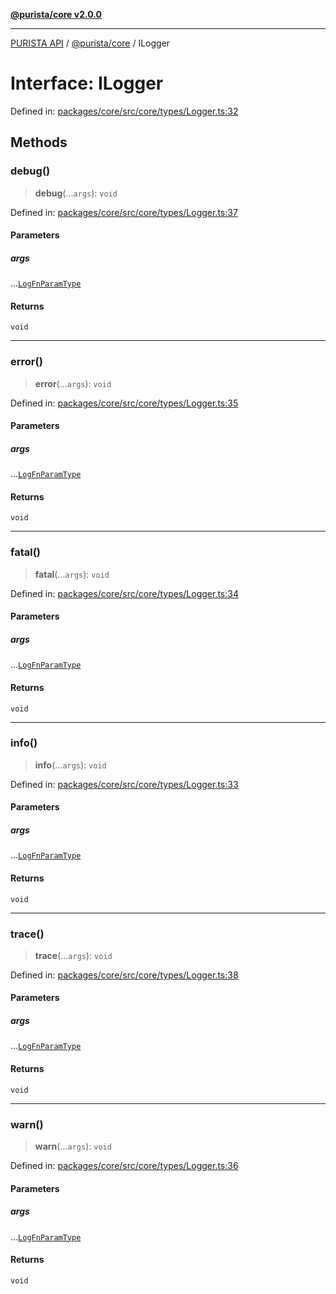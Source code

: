 [**@purista/core v2.0.0**](../README.md)

***

[PURISTA API](../../../packages.md) / [@purista/core](../README.md) / ILogger

# Interface: ILogger

Defined in: [packages/core/src/core/types/Logger.ts:32](https://github.com/puristajs/purista/blob/master/packages/core/src/core/types/Logger.ts#L32)

## Methods

### debug()

> **debug**(...`args`): `void`

Defined in: [packages/core/src/core/types/Logger.ts:37](https://github.com/puristajs/purista/blob/master/packages/core/src/core/types/Logger.ts#L37)

#### Parameters

##### args

...[`LogFnParamType`](../type-aliases/LogFnParamType.md)

#### Returns

`void`

***

### error()

> **error**(...`args`): `void`

Defined in: [packages/core/src/core/types/Logger.ts:35](https://github.com/puristajs/purista/blob/master/packages/core/src/core/types/Logger.ts#L35)

#### Parameters

##### args

...[`LogFnParamType`](../type-aliases/LogFnParamType.md)

#### Returns

`void`

***

### fatal()

> **fatal**(...`args`): `void`

Defined in: [packages/core/src/core/types/Logger.ts:34](https://github.com/puristajs/purista/blob/master/packages/core/src/core/types/Logger.ts#L34)

#### Parameters

##### args

...[`LogFnParamType`](../type-aliases/LogFnParamType.md)

#### Returns

`void`

***

### info()

> **info**(...`args`): `void`

Defined in: [packages/core/src/core/types/Logger.ts:33](https://github.com/puristajs/purista/blob/master/packages/core/src/core/types/Logger.ts#L33)

#### Parameters

##### args

...[`LogFnParamType`](../type-aliases/LogFnParamType.md)

#### Returns

`void`

***

### trace()

> **trace**(...`args`): `void`

Defined in: [packages/core/src/core/types/Logger.ts:38](https://github.com/puristajs/purista/blob/master/packages/core/src/core/types/Logger.ts#L38)

#### Parameters

##### args

...[`LogFnParamType`](../type-aliases/LogFnParamType.md)

#### Returns

`void`

***

### warn()

> **warn**(...`args`): `void`

Defined in: [packages/core/src/core/types/Logger.ts:36](https://github.com/puristajs/purista/blob/master/packages/core/src/core/types/Logger.ts#L36)

#### Parameters

##### args

...[`LogFnParamType`](../type-aliases/LogFnParamType.md)

#### Returns

`void`
